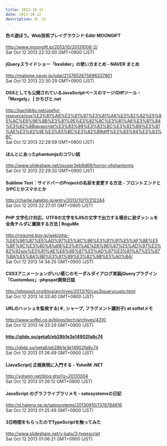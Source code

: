 ```yaml
---
title: 2013-10-12
date: 2013-10-12
description: B! 12
---
```


#### 色々遊ぼう。Web技術プレイグラウンド·Editr MOONGIFT
http://www.moongift.jp/2013/10/20131008-2/<br>
Sat Oct 12 2013 22:32:00 GMT+0900 (JST)<br>


#### jQueryスライドショー「bxslider」の使い方まとめ - NAVER まとめ
http://matome.naver.jp/odai/2137652675696337801<br>
Sat Oct 12 2013 22:30:29 GMT+0900 (JST)<br>


#### OSSとしても公開されているJavaScriptベースのマージ/Diffツール・「Mergely」 | かちびと.net
http://kachibito.net/useful-resource/oss%E3%81%A8%E3%81%97%E3%81%A6%E3%82%82%E5%85%AC%E9%96%8B%E3%81%95%E3%82%8C%E3%81%A6%E3%81%84%E3%82%8Bjavascript%E3%83%99%E3%83%BC%E3%82%B9%E3%81%AE%E3%83%9E%E3%83%BC%E3%82%B8diff%E3%83%84%E3%83%BC<br>
Sat Oct 12 2013 22:29:59 GMT+0900 (JST)<br>


#### ほんとにあったphantomjsのコワい話
http://www.slideshare.net/ssuser3eb8d69/horror-ofphantomjs<br>
Sat Oct 12 2013 22:29:20 GMT+0900 (JST)<br>


#### Sublime Text：サイドバーのProjectの名前を変更する方法 - フロントエンドとかPCとかスマホとか
http://charlie.hateblo.jp/entry/2013/10/11/212244<br>
Sat Oct 12 2013 22:27:01 GMT+0900 (JST)<br>


#### PHP 文字化け対応、UTF8の文字をSJISの文字で出力する場合に波ダッシュを全角チルダに置換する方法 | RoguMe 
http://rogume.boy.jp/web/php-%E6%96%87%E5%AD%97%E5%8C%96%E3%81%91%E5%AF%BE%E5%BF%9C%E3%80%81utf8%E3%81%AE%E6%96%87%E5%AD%97%E3%82%92sjis%E3%81%AE%E6%96%87%E5%AD%97%E3%81%A7%E5%87%BA%E5%8A%9B%E3%81%99%E3%82%8B%E5%A0%B4/<br>
Sat Oct 12 2013 14:34:25 GMT+0900 (JST)<br>


#### CSS3アニメーションがいい感じのモーダルダイアログ実装jQueryプラグイン「Custombox」:phpspot開発日誌
http://phpspot.org/blog/archives/2013/10/css3jquerycusto.html<br>
Sat Oct 12 2013 14:33:40 GMT+0900 (JST)<br>


#### URLのハッシュを監視する(＃, シャープ, フラグメント識別子)   at softelメモ
http://www.softel.co.jp/blogs/tech/archives/4310<br>
Sat Oct 12 2013 14:33:29 GMT+0900 (JST)<br>


#### http://glide.so/geta6/eb28b1e3e14902fa8c74
http://glide.so/geta6/eb28b1e3e14902fa8c74<br>
Sat Oct 12 2013 01:26:49 GMT+0900 (JST)<br>


#### [JavaScript] 正規表現に入門する  - YoheiM .NET
http://yoheim.net/blog.php?q=20131004<br>
Sat Oct 12 2013 01:26:12 GMT+0900 (JST)<br>


####  JavaScript のグラフライブラリメモ - satosystemsの日記
http://d.hatena.ne.jp/satosystems/20130910/1378784816<br>
Sat Oct 12 2013 01:25:49 GMT+0900 (JST)<br>


#### 3日時間をもらったのでTypeScriptを触ってみた
http://www.slideshare.net/y-kato/3-typescript<br>
Sat Oct 12 2013 01:06:21 GMT+0900 (JST)<br>


